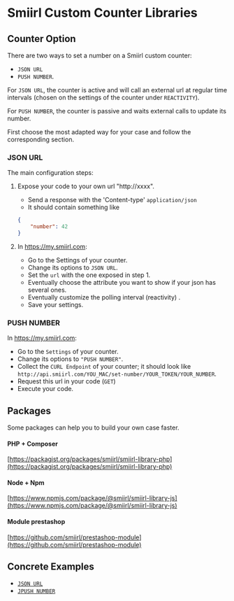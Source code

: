 # Smiirl Custom Counter Libraries

## Counter Option

There are two ways to set a number on a Smiirl custom counter:
- `JSON URL` 
- `PUSH NUMBER`.

For `JSON URL`, the counter is active and will call an external url at regular time intervals 
(chosen on the settings of the counter under `REACTIVITY`).

For `PUSH NUMBER`, the counter is passive and waits external calls to update its number.

First choose the most adapted way for your case and follow the corresponding section.

### JSON URL
The main configuration steps:
1. Expose your code to your own url "http://xxxx".
    - Send a response with the 'Content-type' `application/json`
    - It should contain something like
    ```json 
    {
        "number": 42
    }
    ```
    
2. In https://my.smiirl.com:
    - Go to the Settings of your counter.
    - Change its options to `JSON URL`. 
    - Set the `url` with the one exposed in step 1.
    - Eventually choose the attribute you want to show if your json has several ones.
    - Eventually customize the polling interval (reactivity) .
    - Save your settings.
    
### PUSH NUMBER
In https://my.smiirl.com:
- Go to the `Settings` of your counter.
- Change its options to `"PUSH NUMBER"`. 
- Collect the `CURL Endpoint` of your counter;
 it should look like 
```http://api.smiirl.com/YOU_MAC/set-number/YOUR_TOKEN/YOUR_NUMBER```. 
- Request this url in your code (`GET`)
- Execute your code.

## Packages
Some packages can help you to build your own case faster.
#### PHP + Composer
[https://packagist.org/packages/smiirl/smiirl-library-php](https://packagist.org/packages/smiirl/smiirl-library-php)

#### Node + Npm
[https://www.npmjs.com/package/@smiirl/smiirl-library-js](https://www.npmjs.com/package/@smiirl/smiirl-library-js)  

#### Module prestashop
[https://github.com/smiirl/prestashop-module](https://github.com/smiirl/prestashop-module)

## Concrete Examples
- [`JSON URL`](/samples/JSON_URL_EXAMPLES.md)
- [`JPUSH NUMBER`](/samples/PUSH_NUMBER_EXAMPLES.md)